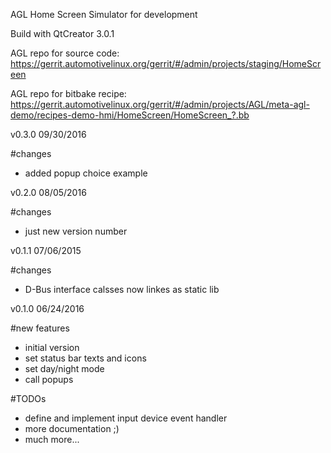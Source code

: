 AGL Home Screen Simulator for development


Build with QtCreator 3.0.1

AGL repo for source code:
https://gerrit.automotivelinux.org/gerrit/#/admin/projects/staging/HomeScreen

AGL repo for bitbake recipe:
https://gerrit.automotivelinux.org/gerrit/#/admin/projects/AGL/meta-agl-demo/recipes-demo-hmi/HomeScreen/HomeScreen_?.bb

v0.3.0
09/30/2016

#changes
- added popup choice example

v0.2.0
08/05/2016

#changes
- just new version number

v0.1.1
07/06/2015

#changes
- D-Bus interface calsses now linkes as static lib

v0.1.0
06/24/2016

#new features
- initial version
- set status bar texts and icons
- set day/night mode
- call popups

#TODOs
- define and implement input device event handler
- more documentation ;)
- much more...
